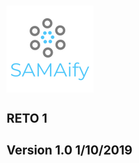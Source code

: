 ![alt text](https://raw.githubusercontent.com/SAMAifyWEB/RETO1/master/src/img/logo.png)
# RETO 1
# Version 1.0 1/10/2019 

